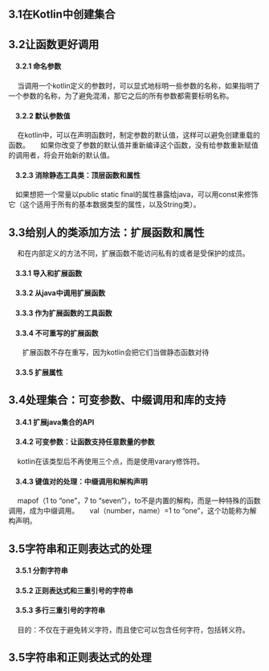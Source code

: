 ## 3.1在Kotlin中创建集合
## 3.2让函数更好调用
#### &emsp;3.2.1 命名参数
&emsp; 当调用一个kotlin定义的参数时，可以显式地标明一些参数的名称，如果指明了一个参数的名称，为了避免混淆，那它之后的所有参数都需要标明名称。
#### &emsp;3.2.2 默认参数值
&emsp; 在kotlin中，可以在声明函数时，制定参数的默认值，这样可以避免创建重载的函数。
&emsp; 如果你改变了参数的默认值并重新编译这个函数，没有给参数重新赋值的调用者，将会开始新的默认值。
#### &emsp;3.2.3 消除静态工具类：顶层函数和属性
&emsp;如果想把一个常量以public static final的属性暴露给java，可以用const来修饰它（这个适用于所有的基本数据类型的属性，以及String类）。
## 3.3给别人的类添加方法：扩展函数和属性
&emsp; 和在内部定义的方法不同，扩展函数不能访问私有的或者是受保护的成员。
#### &emsp;3.3.1 导入和扩展函数
#### &emsp;3.3.2 从java中调用扩展函数
#### &emsp;3.3.3 作为扩展函数的工具函数
#### &emsp;3.3.4 不可重写的扩展函数
&emsp;&emsp;扩展函数不存在重写，因为kotlin会把它们当做静态函数对待
#### &emsp;3.3.5 扩展属性
## 3.4处理集合：可变参数、中缀调用和库的支持
#### &emsp;3.4.1 扩展java集合的API
#### &emsp;3.4.2 可变参数：让函数支持任意数量的参数
&emsp;   kotlin在该类型后不再使用三个点，而是使用varary修饰符。
#### &emsp;3.4.3 键值对的处理：中缀调用和解构声明
&emsp; mapof（1 to “one”，7 to “seven”），to不是内置的解构，而是一种特殊的函数调用，成为中缀调用。
&emsp; val（number，name）=1 to “one”，这个功能称为解构声明。
## 3.5字符串和正则表达式的处理
#### &emsp;3.5.1 分割字符串
#### &emsp;3.5.2 正则表达式和三重引号的字符串
#### &emsp;3.5.3 多行三重引号的字符串
&emsp; 目的：不仅在于避免转义字符，而且使它可以包含任何字符，包括转义符。
## 3.5字符串和正则表达式的处理






































































































































































































































